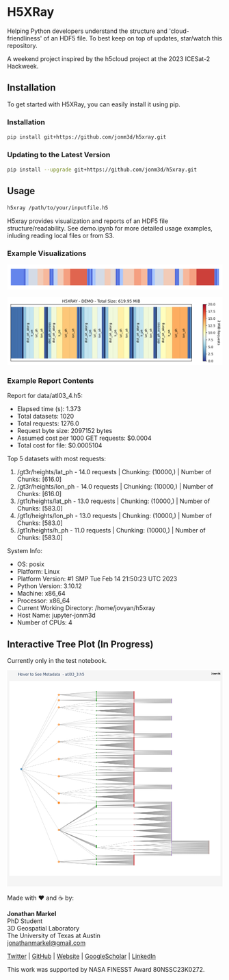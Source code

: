 # H5XRay
Helping Python developers understand the structure and 'cloud-friendliness' of an HDF5 file. To best keep on top of updates, star/watch this repository.

A weekend project inspired by the h5cloud project at the 2023 ICESat-2 Hackweek.

## Installation
To get started with H5XRay, you can easily install it using pip. 

### Installation

```bash
pip install git+https://github.com/jonm3d/h5xray.git
```

### Updating to the Latest Version
```bash
pip install --upgrade git+https://github.com/jonm3d/h5xray.git
```

## Usage

```bash
h5xray /path/to/your/inputfile.h5
```

H5xray provides visualization and reports of an HDF5 file structure/readability. See demo.ipynb for more detailed usage examples, inluding reading local files or from S3.

### Example Visualizations

![Default Plot](img/barcode.png)

![Options Plot](img/options_all.png)

### Example Report Contents

Report for data/atl03_4.h5:

- Elapsed time (s): 1.373
- Total datasets: 1020
- Total requests: 1276.0
- Request byte size: 2097152 bytes
- Assumed cost per 1000 GET requests: $0.0004
- Total cost for file: $0.0005104

Top 5 datasets with most requests:
1. /gt3r/heights/lat_ph - 14.0 requests | Chunking: (10000,) | Number of Chunks: [616.0]
2. /gt3r/heights/lon_ph - 14.0 requests | Chunking: (10000,) | Number of Chunks: [616.0]
3. /gt1r/heights/lat_ph - 13.0 requests | Chunking: (10000,) | Number of Chunks: [583.0]
4. /gt1r/heights/lon_ph - 13.0 requests | Chunking: (10000,) | Number of Chunks: [583.0]
5. /gt1r/heights/h_ph - 11.0 requests | Chunking: (10000,) | Number of Chunks: [583.0]

System Info:
- OS: posix
- Platform: Linux
- Platform Version: #1 SMP Tue Feb 14 21:50:23 UTC 2023
- Python Version: 3.10.12
- Machine: x86_64
- Processor: x86_64
- Current Working Directory: /home/jovyan/h5xray
- Host Name: jupyter-jonm3d
- Number of CPUs: 4

## Interactive Tree Plot (In Progress)
Currently only in the test notebook.

![Tree Plot](img/tree.png)

Made with ❤️ and ☕️ by:

__Jonathan Markel__<br />
PhD Student<br /> 
3D Geospatial Laboratory<br />
The University of Texas at Austin<br />
jonathanmarkel@gmail.com<br />

[Twitter](https://twitter.com/jonm3d) | [GitHub](https://github.com/jonm3d) | [Website](http://j3d.space) | [GoogleScholar](https://scholar.google.com/citations?user=KwxwFgYAAAAJ&hl=en) | [LinkedIn](https://www.linkedin.com/in/j-markel/) 

This work was supported by NASA FINESST Award 80NSSC23K0272.


